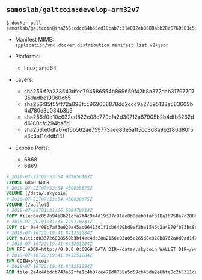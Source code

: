## `samoslab/galtcoin:develop-arm32v7`

```console
$ docker pull samoslab/galtcoin@sha256:cdcc64b55ed18cab7c31e012eb0688abb28c6760583c5d9cb66fb4ec31fadb9f
```

- Manifest MIME: `application/vnd.docker.distribution.manifest.list.v2+json`
- Platforms:
	- linux; amd64

- Layers:
    - sha256:f2a233543dfec794586554b869659f42b8a372dab31797707359adbe19060c65
    - sha256:85f59ff72a098fcc969638878dd2ccc9a27595138a583609b4d780e3c034b3b9
    - sha256:f0d10c632ed822c08c779cfa2d30712a67905b2b4dfb5262dd6180cfc294ba5d
    - sha256:e0dfa07ef5b562ae759773aee83e5aff5cc3d8a9b2f86d80f5a3c3af144db14f

- Expose Ports:
	- 6868
    - 6869

```dockerfile
# 2018-07-22T07:53:54.681656183Z
EXPOSE 6868 6869
# 2018-07-22T07:53:54.450638675Z
VOLUME [/data/.skycoin]
# 2018-07-22T07:53:54.450638675Z
VOLUME [/wallet]
# 2018-07-20T01:31:36.608478714Z
COPY file:6ac857b94e8b21cfa7f4c9a4d19387c91ec0b0eeb0faf318a16758e7c280e791 in /usr/local/bin/docker_launcher.sh
# 2018-07-20T01:31:35.779110731Z
COPY dir:0a4f98c7af3e020a45ac06413d1f1cb6409bd9ef2ba1546d2a4970fb73bc8c31 in /usr/local/skycoin/src/gui/static
# 2018-07-16T22:19:41.841251284Z
COPY multi:d033726808550b3bf4ec4dc28a2156e03a05e265d8e928b8762a8d0ad1f2583e in /usr/bin/
# 2018-07-16T22:19:41.841251284Z
ENV RPC_ADDR=http://0.0.0.0:6869 DATA_DIR=/data/.skycoin WALLET_DIR=/wallet USE_CSRF=1 WALLET_NAME=.wlt
# 2018-07-16T22:19:41.841251284Z
ENV COIN=skycoin
# 2018-07-16T22:19:41.841251284Z
ADD file:2a4c44bdcb743a52ffa1c4b07ce471d8735a5d59cb45da2e6bfe0c2b5311ca90 in /
```
